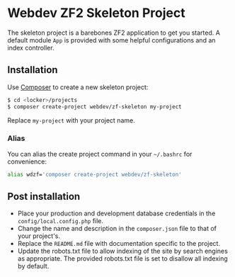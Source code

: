 # Webdev ZF2 Skeleton Project

The skeleton project is a barebones ZF2 application to get you started. A default module `App` is provided with some helpful configurations and an index controller.

## Installation

Use [Composer](http://wiki.webdev.its.iastate.edu/topic/Composer) to create a new skeleton project:

~~~bash
$ cd <locker>/projects
$ composer create-project webdev/zf-skeleton my-project
~~~

Replace `my-project` with your project name.

### Alias

You can alias the create project command in your `~/.bashrc` for convenience:

~~~bash
alias wdzf='composer create-project webdev/zf-skeleton'
~~~

## Post installation

* Place your production and development database credentials in the `config/local.config.php` file.
* Change the name and description in the `composer.json` file to that of your project's.
* Replace the `README.md` file with documentation specific to the project.
* Update the robots.txt file to allow indexing of the site by search engines as appropriate.  The provided robots.txt file is set to disallow all indexing by default.
